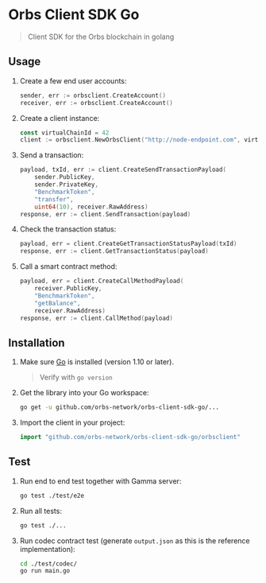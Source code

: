 # Orbs Client SDK Go

> Client SDK for the Orbs blockchain in golang

## Usage

1. Create a few end user accounts:

    ```go
    sender, err := orbsclient.CreateAccount()
    receiver, err := orbsclient.CreateAccount()
    ```
    
2. Create a client instance:

    ```go
    const virtualChainId = 42
    client := orbsclient.NewOrbsClient("http://node-endpoint.com", virtualChainId, codec.NETWORK_TYPE_TEST_NET)
    ```

3. Send a transaction:

    ```go
    payload, txId, err := client.CreateSendTransactionPayload(
        sender.PublicKey,
        sender.PrivateKey,
        "BenchmarkToken",
        "transfer",
        uint64(10), receiver.RawAddress)
    response, err := client.SendTransaction(payload)
    ```
    
4. Check the transaction status:

    ```go
    payload, err = client.CreateGetTransactionStatusPayload(txId)
    response, err := client.GetTransactionStatus(payload)
    ```
    
5. Call a smart contract method:

    ```go
    payload, err = client.CreateCallMethodPayload(
        receiver.PublicKey,
        "BenchmarkToken",
        "getBalance",
        receiver.RawAddress)
    response, err := client.CallMethod(payload)
    ```

## Installation

1. Make sure [Go](https://golang.org/doc/install) is installed (version 1.10 or later).
  
    > Verify with `go version`

2. Get the library into your Go workspace:
 
     ```sh
     go get -u github.com/orbs-network/orbs-client-sdk-go/...
     ```

3. Import the client in your project: 

    ```go
    import "github.com/orbs-network/orbs-client-sdk-go/orbsclient" 
    ```

## Test

1. Run end to end test together with Gamma server:

    ```sh
    go test ./test/e2e
    ```

2. Run all tests:

    ```sh
    go test ./...
    ```

3. Run codec contract test (generate `output.json` as this is the reference implementation):

    ```sh
    cd ./test/codec/
    go run main.go
    ``` 
